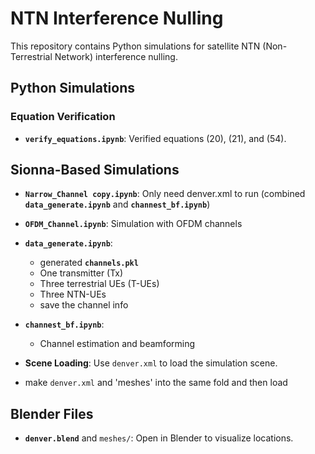 # NTN Interference Nulling

This repository contains Python simulations for satellite NTN (Non-Terrestrial Network) interference nulling.

## Python Simulations
### Equation Verification
- **`verify_equations.ipynb`**: Verified equations (20), (21), and (54).

## Sionna-Based Simulations
- **`Narrow_Channel copy.ipynb`**: Only need denver.xml to run (combined **`data_generate.ipynb`** and **`channest_bf.ipynb`**)

- **`OFDM_Channel.ipynb`**: Simulation with OFDM channels

- **`data_generate.ipynb`**:
  - generated **`channels.pkl`**
  - One transmitter (Tx)
  - Three terrestrial UEs (T-UEs)
  - Three NTN-UEs
  - save the channel info
- **`channest_bf.ipynb`**: 
  - Channel estimation and beamforming

- **Scene Loading**: Use `denver.xml` to load the simulation scene.
- make `denver.xml` and 'meshes' into the same fold and then load

## Blender Files
- **`denver.blend`** and `meshes/`: Open in Blender to visualize locations.
  


